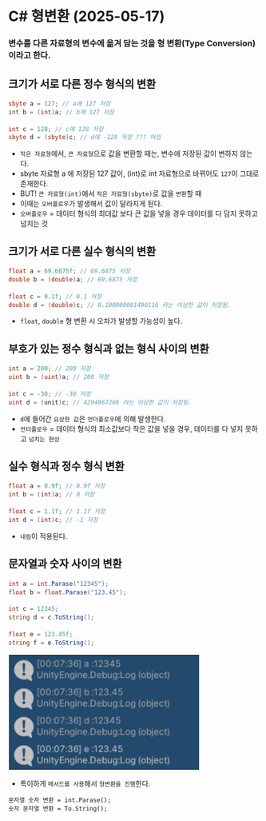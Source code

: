 # C# 형변환 (2025-05-17)
### 변수를 다른 자료형의 변수에 옮겨 담는 것을 형 변환(Type Conversion)이라고 한다.
## 크기가 서로 다른 정수 형식의 변환
``` C#
sbyte a = 127; // a에 127 저장
int b = (int)a; // b에 127 저장

int c = 128; // c에 128 저장
sbyte d = (sbyte)c; // d에 -128 저장 ??? 머임
```
- `작은 자료형`에서, `큰 자료형`으로 값을 변환할 때는, 변수에 저장된 값이 변하지 않는다.
- sbyte 자료형 a 에 저장된 127 값이, (int)로 int 자료형으로 바뀌어도 `127`이 그대로 존재한다.
- BUT! `큰 자료형(int)`에서 `작은 자료형(sbyte)`로 값을 `변환`할 때
- 이때는 `오버플로우`가 발생해서 값이 달라지게 된다.
- `오버플로우` = 데이터 형식의 최대값 보다 큰 값을 넣을 경우 데이터를 다 담지 못하고 넘치는 것

## 크기가 서로 다른 실수 형식의 변환
``` C#
float a = 69.6875f; // 69.6875 저장
double b = (double)a; // 69.6875 저장

float c = 0.1f; // 0.1 저장
double d = (double)c; // 0.100000001490116 라는 이상한 값이 저장됨.
```
- `float`, `double` 형 변환 시 오차가 발생할 가능성이 높다.

## 부호가 있는 정수 형식과 없는 형식 사이의 변환
``` C#
int a = 200; // 200 저장
uint b = (uint)a; // 200 저장

int c = -30; // -30 저장
uint d = (unit)c; // 4294967266 라는 이상한 값이 저장됨.
```
- `d`에 들어간 `요상한 값`은 `언더플로우`에 의해 발생한다.
- `언더플로우` = 데이터 형식의 최소값보다 작은 값을 넣을 경우, 데이터를 다 넣지 못하고 `넘치는 현상`

## 실수 형식과 정수 형식 변환
``` C#
float a = 0.9f; // 0.9f 저장
int b = (int)a; // 0 저장

float c = 1.1f; // 1.1f 저장
int d = (int)c; // -1 저장
```
- `내림`이 적용된다.

## 문자열과 숫자 사이의 변환
``` C#
int a = int.Parase("12345");
float b = float.Parase("123.45");

int c = 12345;
string d = c.ToString();

float e = 123.45f;
string f = e.ToString();
```
![](./화면%20캡처%202025-05-17%20023239.png)
- 특이하게 `메서드를 사용`해서 `형변환을 진행`한다.
```
문자열 숫자 변환 = int.Parase();
숫자 문자열 변환 = To.String();
```
